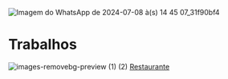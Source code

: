  ![Imagem do WhatsApp de 2024-07-08 à(s) 14 45 07_31f90bf4](https://github.com/FernandoCMFilho/POO/assets/54756245/5b8967fe-c70a-4a4e-a545-f7f601fd2663)
# Trabalhos
![images-removebg-preview (1) (2)](https://github.com/FernandoCMFilho/POO/assets/54756245/7ca3a8bf-f9b4-4f0a-b230-18bef6e90b8d) [Restaurante](https://github.com/FernandoCMFilho/POO/blob/main/Restaurante.md)

